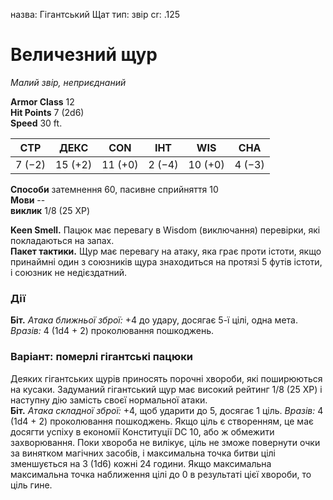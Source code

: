 назва: Гігантський Щат тип: звір cr: .125

# Величезний щур
_Малий звір, неприєднаний_

**Armor Class** 12    
**Hit Points** 7 (2d6)    
**Speed** 30 ft.

| СТР    | ДЕКС    | CON     | ІНТ    | WIS     | CHA    |
| ------ | ------- | ------- | ------ | ------- | ------ |
| 7 (−2) | 15 (+2) | 11 (+0) | 2 (−4) | 10 (+0) | 4 (−3) |

**Способи** затемнення 60, пасивне сприйняття 10    
**Мови** --    
**виклик** 1/8 (25 XP)

**Keen Smell.** Пацюк має перевагу в Wisdom (виключання) перевірки, які покладаються на запах.    
**Пакет тактики.** Щур має перевагу на атаку, яка грає проти істоти, якщо принаймні один з союзників щура знаходиться на протязі 5 футів істоти, і союзник не недієздатний.

### Дії
**Біт.** _Атака ближньої зброї:_ +4 до удару, досягає 5-ї цілі, одна мета. _Вразів:_ 4 (1d4 + 2) проколювання пошкоджень.

### Варіант: померлі гігантські пацюки
Деяких гігантських щурів приносять порочні хвороби, які поширюються на кусаки. Задуманий гігантський щур має високий рейтинг 1/8 (25 XP) і наступну дію замість своєї нормальної атаки.     
**Біт.** _Атака складної зброї:_ +4, щоб ударити до 5, досягає 1 ціль. _Вразів:_ 4 (1d4 + 2) проколювання пошкоджень. Якщо ціль є створенням, це має досягти успіху в економії Конституції DC 10, або ж обмежити захворювання. Поки хвороба не вилікує, ціль не зможе повернути очки за винятком магічних засобів, і максимальна точка битви цілі зменшується на 3 (1d6) кожні 24 години. Якщо максимальна максимальна точка наближення цілі до 0 в результаті цієї хвороби, то ціль гине. 